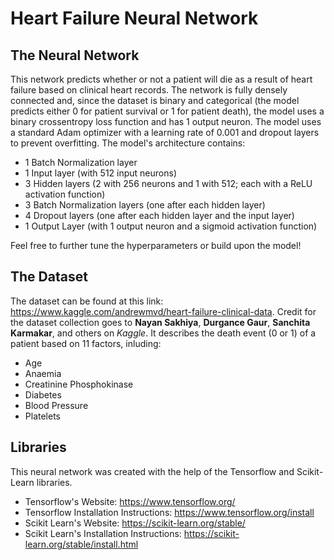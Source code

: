 # Heart Failure Neural Network

## The Neural Network

This network predicts whether or not a patient will die as a result of heart failure based on clinical heart records. The network is fully densely connected and, since the dataset is binary and categorical (the model predicts either 0 for patient survival or 1 for patient death), the model uses a binary crossentropy loss function and has 1 output neuron. The model uses a standard Adam optimizer with a learning rate of 0.001 and dropout layers to prevent overfitting. The model's architecture contains:
- 1 Batch Normalization layer
- 1 Input layer (with 512 input neurons)
- 3 Hidden layers (2 with 256 neurons and 1 with 512; each with a ReLU activation function)
- 3 Batch Normalization layers (one after each hidden layer)
- 4 Dropout layers (one after each hidden layer and the input layer)
- 1 Output Layer (with 1 output neuron and a sigmoid activation function)

Feel free to further tune the hyperparameters or build upon the model!

## The Dataset
The dataset can be found at this link: https://www.kaggle.com/andrewmvd/heart-failure-clinical-data. Credit for the dataset collection goes to **Nayan Sakhiya**, **Durgance Gaur**, **Sanchita Karmakar**, and others on *Kaggle*. It describes the death event (0 or 1) of a patient based on 11 factors, inluding:
- Age
- Anaemia
- Creatinine Phosphokinase
- Diabetes
- Blood Pressure
- Platelets

## Libraries
This neural network was created with the help of the Tensorflow and Scikit-Learn libraries.
- Tensorflow's Website: https://www.tensorflow.org/
- Tensorflow Installation Instructions: https://www.tensorflow.org/install
- Scikit Learn's Website: https://scikit-learn.org/stable/
- Scikit Learn's Installation Instructions: https://scikit-learn.org/stable/install.html
